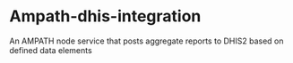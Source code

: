 # Ampath-dhis-integration
An AMPATH node service that posts aggregate reports to DHIS2 based on defined data elements
